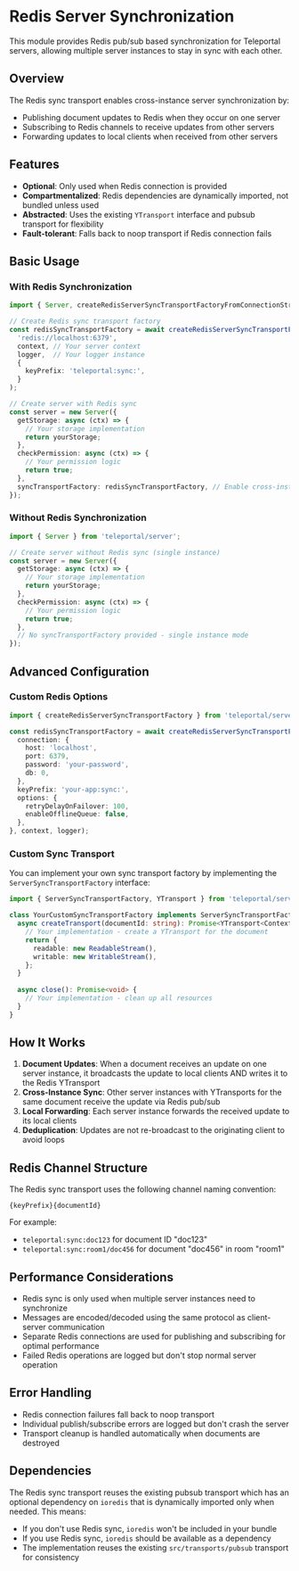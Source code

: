 # Redis Server Synchronization

This module provides Redis pub/sub based synchronization for Teleportal servers, allowing multiple server instances to stay in sync with each other.

## Overview

The Redis sync transport enables cross-instance server synchronization by:
- Publishing document updates to Redis when they occur on one server
- Subscribing to Redis channels to receive updates from other servers
- Forwarding updates to local clients when received from other servers

## Features

- **Optional**: Only used when Redis connection is provided
- **Compartmentalized**: Redis dependencies are dynamically imported, not bundled unless used
- **Abstracted**: Uses the existing `YTransport` interface and pubsub transport for flexibility
- **Fault-tolerant**: Falls back to noop transport if Redis connection fails

## Basic Usage

### With Redis Synchronization

```typescript
import { Server, createRedisServerSyncTransportFactoryFromConnectionString } from 'teleportal/server';

// Create Redis sync transport factory
const redisSyncTransportFactory = await createRedisServerSyncTransportFactoryFromConnectionString(
  'redis://localhost:6379',
  context, // Your server context
  logger,  // Your logger instance
  {
    keyPrefix: 'teleportal:sync:',
  }
);

// Create server with Redis sync
const server = new Server({
  getStorage: async (ctx) => {
    // Your storage implementation
    return yourStorage;
  },
  checkPermission: async (ctx) => {
    // Your permission logic
    return true;
  },
  syncTransportFactory: redisSyncTransportFactory, // Enable cross-instance sync
});
```

### Without Redis Synchronization

```typescript
import { Server } from 'teleportal/server';

// Create server without Redis sync (single instance)
const server = new Server({
  getStorage: async (ctx) => {
    // Your storage implementation
    return yourStorage;
  },
  checkPermission: async (ctx) => {
    // Your permission logic
    return true;
  },
  // No syncTransportFactory provided - single instance mode
});
```

## Advanced Configuration

### Custom Redis Options

```typescript
import { createRedisServerSyncTransportFactory } from 'teleportal/server';

const redisSyncTransportFactory = await createRedisServerSyncTransportFactory({
  connection: {
    host: 'localhost',
    port: 6379,
    password: 'your-password',
    db: 0,
  },
  keyPrefix: 'your-app:sync:',
  options: {
    retryDelayOnFailover: 100,
    enableOfflineQueue: false,
  },
}, context, logger);
```

### Custom Sync Transport

You can implement your own sync transport factory by implementing the `ServerSyncTransportFactory` interface:

```typescript
import { ServerSyncTransportFactory, YTransport } from 'teleportal/server';

class YourCustomSyncTransportFactory implements ServerSyncTransportFactory<Context> {
  async createTransport(documentId: string): Promise<YTransport<Context, any>> {
    // Your implementation - create a YTransport for the document
    return {
      readable: new ReadableStream(),
      writable: new WritableStream(),
    };
  }
  
  async close(): Promise<void> {
    // Your implementation - clean up all resources
  }
}
```

## How It Works

1. **Document Updates**: When a document receives an update on one server instance, it broadcasts the update to local clients AND writes it to the Redis YTransport
2. **Cross-Instance Sync**: Other server instances with YTransports for the same document receive the update via Redis pub/sub
3. **Local Forwarding**: Each server instance forwards the received update to its local clients
4. **Deduplication**: Updates are not re-broadcast to the originating client to avoid loops

## Redis Channel Structure

The Redis sync transport uses the following channel naming convention:
```
{keyPrefix}{documentId}
```

For example:
- `teleportal:sync:doc123` for document ID "doc123"
- `teleportal:sync:room1/doc456` for document "doc456" in room "room1"

## Performance Considerations

- Redis sync is only used when multiple server instances need to synchronize
- Messages are encoded/decoded using the same protocol as client-server communication
- Separate Redis connections are used for publishing and subscribing for optimal performance
- Failed Redis operations are logged but don't stop normal server operation

## Error Handling

- Redis connection failures fall back to noop transport
- Individual publish/subscribe errors are logged but don't crash the server
- Transport cleanup is handled automatically when documents are destroyed

## Dependencies

The Redis sync transport reuses the existing pubsub transport which has an optional dependency on `ioredis` that is dynamically imported only when needed. This means:
- If you don't use Redis sync, `ioredis` won't be included in your bundle
- If you use Redis sync, `ioredis` should be available as a dependency
- The implementation reuses the existing `src/transports/pubsub` transport for consistency